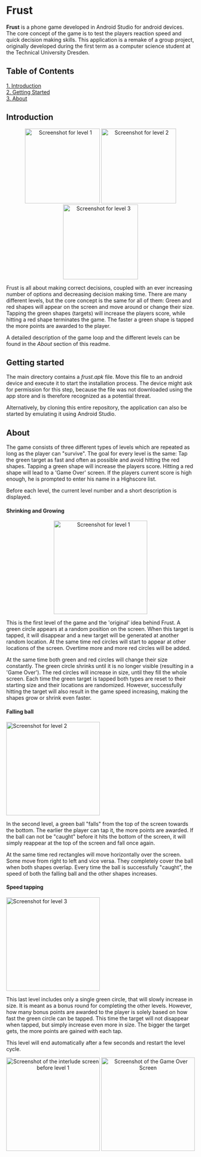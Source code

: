 # Frust

<strong>Frust</strong> is a phone game developed in Android Studio for android devices. The core
concept of the game is to test the players reaction speed and quick decision making skills. This
application is a remake of a group project, originally developed during the first term as a
computer science student at the Technical University Dresden.

## Table of Contents

[1. Introduction](#introduction)  
[2. Getting Started](#gettingStarted)  
[3. About](#about)  

<a name="introduction"/></a>
## Introduction
<p  align="center" float="left">
  <img src="https://github.com/JannisGz/Frust/blob/master/doc/level1.png" width="200" alt="Screenshot for level 1">
  <img src="https://github.com/JannisGz/Frust/blob/master/doc/level2.png" width="200" alt="Screenshot for level 2">
  <img src="https://github.com/JannisGz/Frust/blob/master/doc/level3.png" width="200" alt="Screenshot for level 3">
</p>

Frust is all about making correct decisions, coupled with an ever increasing number of options and
decreasing decision making time. There are many different levels, but the core concept is the same
for all of them: Green and red shapes will appear on the screen and move around or change their
size. Tapping the green shapes (targets) will increase the players score, while hitting a red
shape terminates the game. The faster a green shape is tapped the more points are awarded to the
player.

A detailed description of the game loop and the different levels can be found in the <em>About</em>
section of this readme.

<a name="gettingStarted"/></a>
## Getting started

The main directory contains a <em>frust.apk</em> file. Move this file to an android device and
execute it to start the installation process. The device might ask for permission for this
step, because the file was not downloaded using the app store and is therefore recognized as a
potential threat.

Alternatively, by cloning this entire repository, the application can also be started by emulating
it using Android Studio.

<a name="about"/></a>
## About

The game consists of three different types of levels which are repeated as long as the player can
"survive". The goal for every level is the same: Tap the green target as fast and often  as possible
and avoid hitting the red shapes. Tapping a green shape will increase the players score. Hitting a
red shape will lead to a 'Game Over' screen. If the players current score is high enough, he is
prompted to enter his name in a Highscore list.

Before each level, the current level number and a short description is displayed.

#### Shrinking and Growing
<p align="center" float="left">
  <img src="https://github.com/JannisGz/Frust/blob/master/doc/level1.png" width="250" alt="Screenshot for level 1">
</p>

This is the first level of the game and the 'original' idea behind Frust. A green circle appears at
a random position on the screen. When this target is tapped, it will disappear and a new target will
be generated at another random location. At the same time red circles will start to appear at other
locations of the screen. Overtime more and more red circles will be added.

At the same time both green and red circles will change their size constantly. The green circle
shrinks until it is no longer visible (resulting in a 'Game Over'). The red circles will
increase in size, until they fill the whole screen. Each time the green target is tapped both types
are reset to their starting size and their locations are randomized. However, successfully hitting
the target will also result in the game speed increasing, making the shapes grow or shrink even
faster.

#### Falling ball

<p algin="center" float="left">
  <img src="https://github.com/JannisGz/Frust/blob/master/doc/level2.png" width="250" alt="Screenshot for level 2">
</p>


In the second level, a green ball "falls" from the top of the screen towards the bottom. The earlier
the player can tap it, the more points are awarded. If the ball can not be "caught" before it hits
the bottom of the screen, it will simply reappear at the top of the screen and fall once again.

At the same time red rectangles will move horizontally over the screen. Some move from right to left
and vice versa. They completely cover the ball when both shapes overlap. Every time the ball is
successfully "caught", the speed of both the falling ball and the other shapes increases.

#### Speed tapping

<p algin="center" float="left">
  <img src="https://github.com/JannisGz/Frust/blob/master/doc/level3.png" width="250" alt="Screenshot for level 3">
</p>

This last level includes only a single green circle, that will slowly increase in size. It is meant
as a bonus round for completing the other levels. However, how many bonus points are awarded to the
player is solely based on how fast the green circle can be tapped. This time the target will not
disappear when tapped, but simply increase even more in size. The bigger the target gets, the more
points are gained with each tap.

This level will end automatically after a few seconds and restart the level cycle.
<p align="center" float="left">
  <img src="https://github.com/JannisGz/Frust/blob/master/doc/level1desc.png" width="250" alt="Screenshot of the interlude screen before level 1">
  <img src="https://github.com/JannisGz/Frust/blob/master/doc/gameover.png" width="250" alt="Screenshot of the Game Over Screen">
</p>
